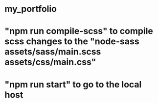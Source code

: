 # my_portfolio

# "npm run compile-scss" to compile scss changes to the "node-sass assets/sass/main.scss assets/css/main.css"

# "npm run start" to go to the local host
